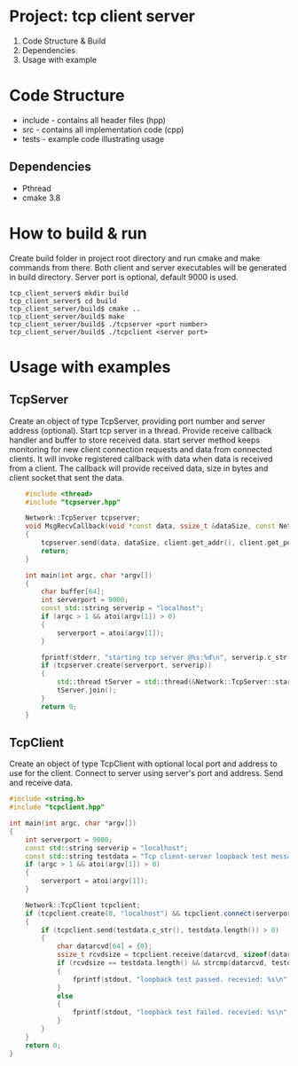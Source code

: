 # Project: tcp client server
1. Code Structure & Build
2. Dependencies
3. Usage with example

# Code Structure
- include - contains all header files (hpp)
- src - contains all implementation code (cpp)
- tests - example code illustrating usage

## Dependencies
- Pthread
- cmake 3.8

# How to build & run
Create build folder in project root directory and run cmake and make commands from there. Both client and server executables will be generated in build directory. Server port is optional, default 9000 is used.
```console
tcp_client_server$ mkdir build
tcp_client_server$ cd build
tcp_client_server/build$ cmake ..
tcp_client_server/build$ make
tcp_client_server/build$ ./tcpserver <port number>
tcp_client_server/build$ ./tcpclient <server port>
```
# Usage with examples
## TcpServer
Create an object of type TcpServer, providing port number and server address (optional).
Start tcp server in a thread. Provide receive callback handler and buffer to store received data.
start server method keeps monitoring for new client connection requests and data from connected
clients. It will invoke registered callback with data when data is received from a client.
The callback will provide received data, size in bytes and client socket that sent the data.
```c++
    #include <thread>
    #include "tcpserver.hpp"

    Network::TcpServer tcpserver;
    void MsgRecvCallback(void *const data, ssize_t &dataSize, const Network::Socket &client)
    {
        tcpserver.send(data, dataSize, client.get_addr(), client.get_port());
        return;
    }

    int main(int argc, char *argv[])
    {
        char buffer[64];
        int serverport = 9000;
        const std::string serverip = "localhost";
        if (argc > 1 && atoi(argv[1]) > 0)
        {
            serverport = atoi(argv[1]);
        }

        fprintf(stderr, "starting tcp server @%s:%d\n", serverip.c_str(), serverport);
        if (tcpserver.create(serverport, serverip))
        {
            std::thread tServer = std::thread(&Network::TcpServer::start_server, &tcpserver, &MsgRecvCallback, buffer, sizeof(buffer));
            tServer.join();
        }
        return 0;
    }
```
## TcpClient
Create an object of type TcpClient with optional local port and address to use for the client.
Connect to server using server's port and address. Send and receive data.
```c++
#include <string.h>
#include "tcpclient.hpp"

int main(int argc, char *argv[])
{
    int serverport = 9000;
    const std::string serverip = "localhost";
    const std::string testdata = "Tcp client-server loopback test message!!";
    if (argc > 1 && atoi(argv[1]) > 0)
    {
        serverport = atoi(argv[1]);
    }

    Network::TcpClient tcpclient;
    if (tcpclient.create(0, "localhost") && tcpclient.connect(serverport, serverip))
    {
        if (tcpclient.send(testdata.c_str(), testdata.length()) > 0)
        {
            char datarcvd[64] = {0};
            ssize_t rcvdsize = tcpclient.receive(datarcvd, sizeof(datarcvd));
            if (rcvdsize == testdata.length() && strcmp(datarcvd, testdata.c_str()) == 0)
            {
                fprintf(stdout, "loopback test passed. recevied: %s\n", datarcvd);
            }
            else
            {
                fprintf(stdout, "loopback test failed. recevied: %s\n", datarcvd);
            }
        }
    }
    return 0;
}
```

